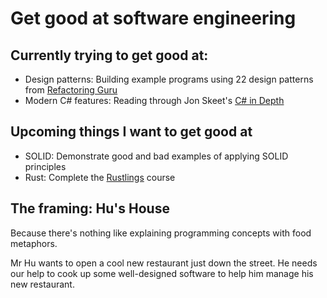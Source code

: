 # Get good at software engineering

## Currently trying to get good at:

- Design patterns: Building example programs using 22 design patterns from [Refactoring Guru](https://refactoring.guru/design-patterns/catalog)
- Modern C# features: Reading through Jon Skeet's [C# in Depth](https://www.manning.com/books/c-sharp-in-depth-fourth-edition)

## Upcoming things I want to get good at

- SOLID: Demonstrate good and bad examples of applying SOLID principles
- Rust: Complete the [Rustlings](https://github.com/rust-lang/rustlings) course

## The framing: Hu's House

Because there's nothing like explaining programming concepts with food metaphors.

Mr Hu wants to open a cool new restaurant just down the street. He needs our help to cook up some well-designed software to help him manage his new restaurant. 
